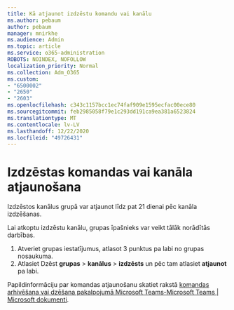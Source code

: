 ```yaml
---
title: Kā atjaunot izdzēstu komandu vai kanālu
ms.author: pebaum
author: pebaum
manager: mnirkhe
ms.audience: Admin
ms.topic: article
ms.service: o365-administration
ROBOTS: NOINDEX, NOFOLLOW
localization_priority: Normal
ms.collection: Adm_O365
ms.custom:
- "6500002"
- "2650"
- "2603"
ms.openlocfilehash: c343c1157bcc1ec74faf909e1595ecfac00ece80
ms.sourcegitcommit: feb2985058f79e1c293dd191ca9ea381a6523824
ms.translationtype: MT
ms.contentlocale: lv-LV
ms.lasthandoff: 12/22/2020
ms.locfileid: "49726431"
---
```

# <a name="how-to-restore-a-deleted-team-or-channel"></a>Izdzēstas komandas vai kanāla atjaunošana

Izdzēstos kanālus grupā var atjaunot līdz pat 21 dienai pēc kanāla izdzēšanas.

Lai atkoptu izdzēstu kanālu, grupas īpašnieks var veikt tālāk norādītās darbības.

1. Atveriet grupas iestatījumus, atlasot 3 punktus pa labi no grupas nosaukuma.
2. Atlasiet Dzēst **grupas**  >  **kanālus**  >  **izdzēsts** un pēc tam atlasiet **atjaunot** pa labi.

Papildinformāciju par komandas atjaunošanu skatiet rakstā [komandas arhivēšana vai dzēšana pakalpojumā Microsoft Teams-Microsoft Teams | Microsoft dokumenti](https://docs.microsoft.com/microsoftteams/archive-or-delete-a-team#restore-a-deleted-team).
